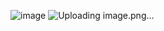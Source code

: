 ![image](https://github.com/user-attachments/assets/3abc5b10-02fd-47c6-b020-9078b634714a)
![Uploading image.png…]()
